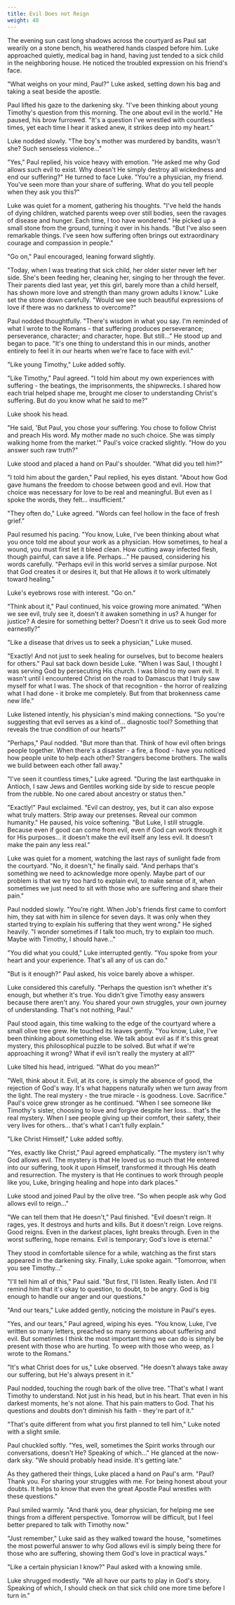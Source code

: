 ```yaml
---
title: Evil Does not Reign
weight: 48
---
```


The evening sun cast long shadows across the courtyard as Paul sat wearily on a stone bench, his weathered hands clasped before him. Luke approached quietly, medical bag in hand, having just tended to a sick child in the neighboring house. He noticed the troubled expression on his friend's face.

"What weighs on your mind, Paul?" Luke asked, setting down his bag and taking a seat beside the apostle.

Paul lifted his gaze to the darkening sky. "I've been thinking about young Timothy's question from this morning. The one about evil in the world." He paused, his brow furrowed. "It's a question I've wrestled with countless times, yet each time I hear it asked anew, it strikes deep into my heart."

Luke nodded slowly. "The boy's mother was murdered by bandits, wasn't she? Such senseless violence..."

"Yes," Paul replied, his voice heavy with emotion. "He asked me why God allows such evil to exist. Why doesn't He simply destroy all wickedness and end our suffering?" He turned to face Luke. "You're a physician, my friend. You've seen more than your share of suffering. What do you tell people when they ask you this?"

Luke was quiet for a moment, gathering his thoughts. "I've held the hands of dying children, watched parents weep over still bodies, seen the ravages of disease and hunger. Each time, I too have wondered." He picked up a small stone from the ground, turning it over in his hands. "But I've also seen remarkable things. I've seen how suffering often brings out extraordinary courage and compassion in people."

"Go on," Paul encouraged, leaning forward slightly.

"Today, when I was treating that sick child, her older sister never left her side. She's been feeding her, cleaning her, singing to her through the fever. Their parents died last year, yet this girl, barely more than a child herself, has shown more love and strength than many grown adults I know." Luke set the stone down carefully. "Would we see such beautiful expressions of love if there was no darkness to overcome?"

Paul nodded thoughtfully. "There's wisdom in what you say. I'm reminded of what I wrote to the Romans \- that suffering produces perseverance; perseverance, character; and character, hope. But still..." He stood up and began to pace. "It's one thing to understand this in our minds, another entirely to feel it in our hearts when we're face to face with evil."

"Like young Timothy," Luke added softly.

"Like Timothy," Paul agreed. "I told him about my own experiences with suffering \- the beatings, the imprisonments, the shipwrecks. I shared how each trial helped shape me, brought me closer to understanding Christ's suffering. But do you know what he said to me?"

Luke shook his head.

"He said, 'But Paul, you chose your suffering. You chose to follow Christ and preach His word. My mother made no such choice. She was simply walking home from the market.'" Paul's voice cracked slightly. "How do you answer such raw truth?"

Luke stood and placed a hand on Paul's shoulder. "What did you tell him?"

"I told him about the garden," Paul replied, his eyes distant. "About how God gave humans the freedom to choose between good and evil. How that choice was necessary for love to be real and meaningful. But even as I spoke the words, they felt... insufficient."

"They often do," Luke agreed. "Words can feel hollow in the face of fresh grief."

Paul resumed his pacing. "You know, Luke, I've been thinking about what you once told me about your work as a physician. How sometimes, to heal a wound, you must first let it bleed clean. How cutting away infected flesh, though painful, can save a life. Perhaps..." He paused, considering his words carefully. "Perhaps evil in this world serves a similar purpose. Not that God creates it or desires it, but that He allows it to work ultimately toward healing."

Luke's eyebrows rose with interest. "Go on."

"Think about it," Paul continued, his voice growing more animated. "When we see evil, truly see it, doesn't it awaken something in us? A hunger for justice? A desire for something better? Doesn't it drive us to seek God more earnestly?"

"Like a disease that drives us to seek a physician," Luke mused.

"Exactly\! And not just to seek healing for ourselves, but to become healers for others." Paul sat back down beside Luke. "When I was Saul, I thought I was serving God by persecuting His church. I was blind to my own evil. It wasn't until I encountered Christ on the road to Damascus that I truly saw myself for what I was. The shock of that recognition \- the horror of realizing what I had done \- it broke me completely. But from that brokenness came new life."

Luke listened intently, his physician's mind making connections. "So you're suggesting that evil serves as a kind of... diagnostic tool? Something that reveals the true condition of our hearts?"

"Perhaps," Paul nodded. "But more than that. Think of how evil often brings people together. When there's a disaster \- a fire, a flood \- have you noticed how people unite to help each other? Strangers become brothers. The walls we build between each other fall away."

"I've seen it countless times," Luke agreed. "During the last earthquake in Antioch, I saw Jews and Gentiles working side by side to rescue people from the rubble. No one cared about ancestry or status then."

"Exactly\!" Paul exclaimed. "Evil can destroy, yes, but it can also expose what truly matters. Strip away our pretenses. Reveal our common humanity." He paused, his voice softening. "But Luke, I still struggle. Because even if good can come from evil, even if God can work through it for His purposes... it doesn't make the evil itself any less evil. It doesn't make the pain any less real."

Luke was quiet for a moment, watching the last rays of sunlight fade from the courtyard. "No, it doesn't," he finally said. "And perhaps that's something we need to acknowledge more openly. Maybe part of our problem is that we try too hard to explain evil, to make sense of it, when sometimes we just need to sit with those who are suffering and share their pain."

Paul nodded slowly. "You're right. When Job's friends first came to comfort him, they sat with him in silence for seven days. It was only when they started trying to explain his suffering that they went wrong." He sighed heavily. "I wonder sometimes if I talk too much, try to explain too much. Maybe with Timothy, I should have..."

"You did what you could," Luke interrupted gently. "You spoke from your heart and your experience. That's all any of us can do."

"But is it enough?" Paul asked, his voice barely above a whisper.

Luke considered this carefully. "Perhaps the question isn't whether it's enough, but whether it's true. You didn't give Timothy easy answers because there aren't any. You shared your own struggles, your own journey of understanding. That's not nothing, Paul."

Paul stood again, this time walking to the edge of the courtyard where a small olive tree grew. He touched its leaves gently. "You know, Luke, I've been thinking about something else. We talk about evil as if it's this great mystery, this philosophical puzzle to be solved. But what if we're approaching it wrong? What if evil isn't really the mystery at all?"

Luke tilted his head, intrigued. "What do you mean?"

"Well, think about it. Evil, at its core, is simply the absence of good, the rejection of God's way. It's what happens naturally when we turn away from the light. The real mystery \- the true miracle \- is goodness. Love. Sacrifice." Paul's voice grew stronger as he continued. "When I see someone like Timothy's sister, choosing to love and forgive despite her loss... that's the real mystery. When I see people giving up their comfort, their safety, their very lives for others... that's what I can't fully explain."

"Like Christ Himself," Luke added softly.

"Yes, exactly like Christ," Paul agreed emphatically. "The mystery isn't why God allows evil. The mystery is that He loved us so much that He entered into our suffering, took it upon Himself, transformed it through His death and resurrection. The mystery is that He continues to work through people like you, Luke, bringing healing and hope into dark places."

Luke stood and joined Paul by the olive tree. "So when people ask why God allows evil to reign..."

"We can tell them that He doesn't," Paul finished. "Evil doesn't reign. It rages, yes. It destroys and hurts and kills. But it doesn't reign. Love reigns. Good reigns. Even in the darkest places, light breaks through. Even in the worst suffering, hope remains. Evil is temporary; God's love is eternal."

They stood in comfortable silence for a while, watching as the first stars appeared in the darkening sky. Finally, Luke spoke again. "Tomorrow, when you see Timothy..."

"I'll tell him all of this," Paul said. "But first, I'll listen. Really listen. And I'll remind him that it's okay to question, to doubt, to be angry. God is big enough to handle our anger and our questions."

"And our tears," Luke added gently, noticing the moisture in Paul's eyes.

"Yes, and our tears," Paul agreed, wiping his eyes. "You know, Luke, I've written so many letters, preached so many sermons about suffering and evil. But sometimes I think the most important thing we can do is simply be present with those who are hurting. To weep with those who weep, as I wrote to the Romans."

"It's what Christ does for us," Luke observed. "He doesn't always take away our suffering, but He's always present in it."

Paul nodded, touching the rough bark of the olive tree. "That's what I want Timothy to understand. Not just in his head, but in his heart. That even in his darkest moments, he's not alone. That his pain matters to God. That his questions and doubts don't diminish his faith \- they're part of it."

"That's quite different from what you first planned to tell him," Luke noted with a slight smile.

Paul chuckled softly. "Yes, well, sometimes the Spirit works through our conversations, doesn't He? Speaking of which..." He glanced at the now-dark sky. "We should probably head inside. It's getting late."

As they gathered their things, Luke placed a hand on Paul's arm. "Paul? Thank you. For sharing your struggles with me. For being honest about your doubts. It helps to know that even the great Apostle Paul wrestles with these questions."

Paul smiled warmly. "And thank you, dear physician, for helping me see things from a different perspective. Tomorrow will be difficult, but I feel better prepared to talk with Timothy now."

"Just remember," Luke said as they walked toward the house, "sometimes the most powerful answer to why God allows evil is simply being there for those who are suffering, showing them God's love in practical ways."

"Like a certain physician I know?" Paul asked with a knowing smile.

Luke shrugged modestly. "We all have our parts to play in God's story. Speaking of which, I should check on that sick child one more time before I turn in."

